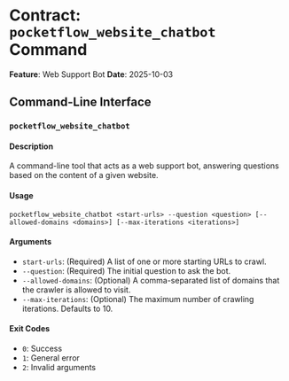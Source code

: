 # Contract: `pocketflow_website_chatbot` Command

**Feature**: Web Support Bot
**Date**: 2025-10-03

## Command-Line Interface

### `pocketflow_website_chatbot`

#### Description
A command-line tool that acts as a web support bot, answering questions based on the content of a given website.

#### Usage
```
pocketflow_website_chatbot <start-urls> --question <question> [--allowed-domains <domains>] [--max-iterations <iterations>]
```

#### Arguments
- `start-urls`: (Required) A list of one or more starting URLs to crawl.
- `--question`: (Required) The initial question to ask the bot.
- `--allowed-domains`: (Optional) A comma-separated list of domains that the crawler is allowed to visit.
- `--max-iterations`: (Optional) The maximum number of crawling iterations. Defaults to 10.

#### Exit Codes
- `0`: Success
- `1`: General error
- `2`: Invalid arguments